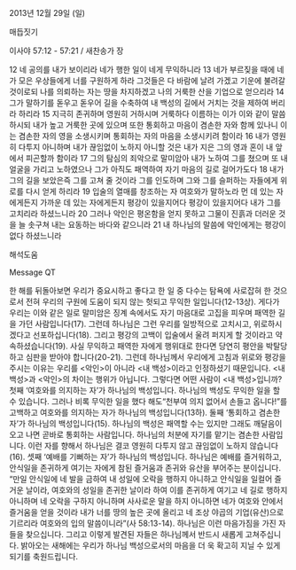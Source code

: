 2013년 12월 29일 (일)

매듭짓기



이사야 57:12 - 57:21 / 새찬송가  장


12 네 공의를 내가 보이리라 네가 행한 일이 네게 무익하니라
13 네가 부르짖을 때에 네가 모은 우상들에게 너를 구원하게 하라 그것들은 다 바람에 날려 가겠고 기운에 불려갈 것이로되 나를 의뢰하는 자는 땅을 차지하겠고 나의 거룩한 산을 기업으로 얻으리라
14 그가 말하기를 돋우고 돋우어 길을 수축하여 내 백성의 길에서 거치는 것을 제하여 버리라 하리라
15 지극히 존귀하며 영원히 거하시며 거룩하다 이름하는 이가 이와 같이 말씀하시되 내가 높고 거룩한 곳에 있으며 또한 통회하고 마음이 겸손한 자와 함께 있나니 이는 겸손한 자의 영을 소생시키며 통회하는 자의 마음을 소생시키려 함이라
16 내가 영원히 다투지 아니하며 내가 끊임없이 노하지 아니할 것은 내가 지은 그의 영과 혼이 내 앞에서 피곤할까 함이라
17 그의 탐심의 죄악으로 말미암아 내가 노하여 그를 쳤으며 또 내 얼굴을 가리고 노하였으나 그가 아직도 패역하여 자기 마음의 길로 걸어가도다
18 내가 그의 길을 보았은즉 그를 고쳐 줄 것이라 그를 인도하며 그와 그를 슬퍼하는 자들에게 위로를 다시 얻게 하리라
19 입술의 열매를 창조하는 자 여호와가 말하노라 먼 데 있는 자에게든지 가까운 데 있는 자에게든지 평강이 있을지어다 평강이 있을지어다 내가 그를 고치리라 하셨느니라
20 그러나 악인은 평온함을 얻지 못하고 그물이 진흙과 더러운 것을 늘 솟구쳐 내는 요동하는 바다와 같으니라
21 내 하나님의 말씀에 악인에게는 평강이 없다 하셨느니라

해석도움





Message QT

한 해를 뒤돌아보면 우리가 중요시하고 좋다고 한 일 중 다수는 탐욕에 사로잡혀 한 것으로서 전혀 우리의 구원에 도움이 되지 않는 헛되고 무익한 일입니다(12-13상).
게다가 우리는 이와 같은 일로 말미암은 징계 속에서도 자기 마음대로 고집을 피우며 패역한 길을 가던 사람입니다(17). 그런데 하나님은 그런 우리를 일방적으로 고치시고, 위로하시겠다고 선포하십니다(18). 그리고 평강의 고백이 입술에서 울려 퍼지게 할 것이라고 약속하셨습니다(19). 사실 무익하고 패역한 자에게 행위대로 한다면 당연히 평안을 박탈당하고 심판을 받아야 합니다(20-21). 그런데 하나님께서 우리에게 고침과 위로와 평강을 주시는 이유는 우리를 <악인>이 아니라 <내 백성>이라고 인정하셨기 때문입니다. <내 백성>과 <악인>의 차이는 행위가 아닙니다. 그렇다면 어떤 사람이 <내 백성>입니까?
첫째 ‘여호와를 의지하는 자’가 하나님의 백성입니다. 하나님의 백성도 무익한 일을 할 수 있습니다. 그러나 비록 무익한 일을 했다 해도“천부여 의지 없어서 손들고 옵니다!”를 고백하고 여호와를 의지하는 자가 하나님의 백성입니다(13하).
둘째 ‘통회하고 겸손한 자’가 하나님의 백성입니다(15). 하나님의 백성은 패역할 수는 있지만 그래도 깨달음이 오고 나면 곧바로 통회하는 사람입니다. 하나님의 처분에 자기를 맡기는 겸손한 사람입니다. 이런 자를 향해서 하나님은 결코 영원히 다투지 않고 끊임없이 노하지 않습니다(16).
셋째 ‘예배를 기뻐하는 자’가 하나님의 백성입니다. 하나님은 예배를 즐거워하고, 안식일을 존귀하게 여기는 자에게 참된 즐거움과 존귀와 유산을 부어주는 분이십니다. “만일 안식일에 네 발을 금하여 내 성일에 오락을 행하지 아니하고 안식일을 일컬어 즐거운 날이라, 여호와의 성일을 존귀한 날이라 하여 이를 존귀하게 여기고 네 길로 행하지 아니하며 네 오락을 구하지 아니하며 사사로운 말을 하지 아니하면 네가 여호와 안에서 즐거움을 얻을 것이라 내가 너를 땅의 높은 곳에 올리고 네 조상 야곱의 기업(유산)으로 기르리라 여호와의 입의 말씀이니라”(사 58:13-14).
하나님은 이런 마음가짐을 가진 자들을 찾으십니다. 그리고 이렇게 발견된 자들은 하나님께서 반드시 새롭게 고쳐주십니다. 밝아오는 새해에는 우리가 하나님 백성으로서의 마음을 더
욱 확고히 지닐 수 있게 되기를 축원드립니다.